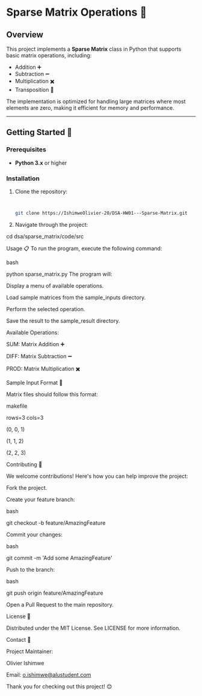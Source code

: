 
# Sparse Matrix Operations 🧮

## Overview

This project implements a **Sparse Matrix** class in Python that supports basic matrix operations, including:

- Addition ➕
- Subtraction ➖
- Multiplication ✖️
- Transposition 🔄

The implementation is optimized for handling large matrices where most elements are zero, making it efficient for memory and performance.

---

## Getting Started 🚀

### Prerequisites

- **Python 3.x** or higher

### Installation

1. Clone the repository:
   ```bash

   
   git clone https://IshimweOlivier-20/DSA-HW01---Sparse-Matrix.git


2.  Navigate through the project:
   
   cd dsa/sparse_matrix/code/src

Usage 📋
To run the program, execute the following command:

bash

python sparse_matrix.py
The program will:

Display a menu of available operations.

Load sample matrices from the sample_inputs directory.

Perform the selected operation.

Save the result to the sample_result directory.

Available Operations:

SUM: Matrix Addition ➕

DIFF: Matrix Subtraction ➖


PROD: Matrix Multiplication ✖️

Sample Input Format 📐

Matrix files should follow this format:

makefile

rows=3 cols=3

(0, 0, 1)

(1, 1, 2)

(2, 2, 3)

Contributing 🤝

We welcome contributions! Here's how you can help improve the project:

Fork the project.

Create your feature branch:

bash

git checkout -b feature/AmazingFeature

Commit your changes:

bash

git commit -m 'Add some AmazingFeature'

Push to the branch:

bash

git push origin feature/AmazingFeature

Open a Pull Request to the main repository.

License 📜

Distributed under the MIT License. See LICENSE for more information.

Contact 📧

Project Maintainer:

Olivier Ishimwe

Email:
o.ishimwe@alustudent.com

Thank you for checking out this project! 😊


   

